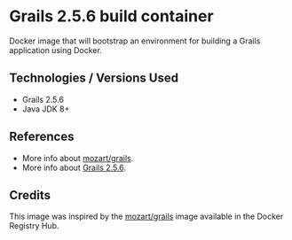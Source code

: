 # Grails 2.5.6 build container #

Docker image that will bootstrap an environment for building a Grails application using Docker.

## Technologies / Versions Used
- Grails 2.5.6  
- Java JDK 8+

## References
 - More info about [mozart/grails](https://hub.docker.com/r/mozart/grails/).
 - More info about [Grails 2.5.6](http://docs.grails.org/2.5.6/).

## Credits ##

This image was inspired by the [mozart/grails](https://hub.docker.com/r/mozart/grails/) image available in the Docker Registry Hub.
